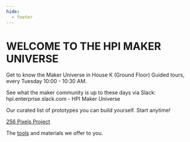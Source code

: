 ```yaml
---
hide:
  - footer
---
```


# WELCOME TO THE HPI MAKER UNIVERSE

Get to know the Maker Universe in House K (Ground Floor) Guided tours, every Tuesday 10:00 - 10:30 AM.

See what the maker community is up to these days via Slack: hpi.enterprise.slack.com - HPI Maker Universe

Our curated list of prototypes you can build yourself. Start anytime!

[256 Pixels Project](./projects/256-pixels-project.md)

The [tools](./tools/tools.md) and materials we offer to you.